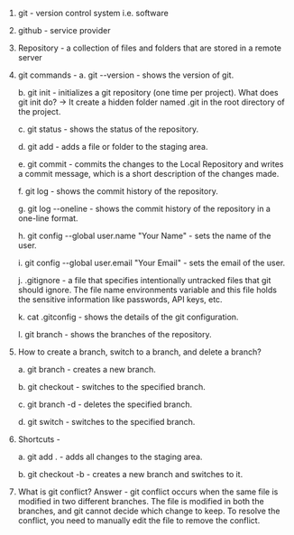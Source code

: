 1. git - version control system i.e. software

2. github - service provider

3. Repository - a collection of files and folders that are stored in a remote server

4. git commands -
   a. git --version - shows the version of git.

   b. git init - initializes a git repository (one time per project). What does git init do? -> It create a hidden folder named .git in the root directory of the project.

   c. git status - shows the status of the repository.

   d. git add - adds a file or folder to the staging area.

   e. git commit - commits the changes to the Local Repository and writes a commit message, which is a short description of the changes made.

   f. git log - shows the commit history of the repository.

   g. git log --oneline - shows the commit history of the repository in a one-line format.

   h. git config --global user.name "Your Name" - sets the name of the user.

   i. git config --global user.email "Your Email" - sets the email of the user.

   j. .gitignore - a file that specifies intentionally untracked files that git should ignore. The file name environments variable and this file holds the sensitive information like passwords, API keys, etc.

   k. cat .gitconfig - shows the details of the git configuration.

   l. git branch - shows the branches of the repository.

5. How to create a branch, switch to a branch, and delete a branch?

   a. git branch <branch-name> - creates a new branch.

   b. git checkout <branch-name> - switches to the specified branch.

   c. git branch -d <branch-name> - deletes the specified branch.

   d. git switch <branch-name> - switches to the specified branch.

6. Shortcuts -

   a. git add . - adds all changes to the staging area.

   b. git checkout -b <branch-name> - creates a new branch and switches to it.

7. What is git conflict?
   Answer - git conflict occurs when the same file is modified in two different branches. The file is modified in both the branches, and git cannot decide which change to keep. To resolve the conflict, you need to manually edit the file to remove the conflict.
